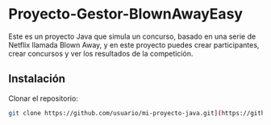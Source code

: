 # Proyecto-Gestor-BlownAwayEasy

Este es un proyecto Java que simula un concurso, basado en una serie de Netflix llamada Blown Away, y en este proyecto puedes crear participantes, crear concursos y ver los resultados de la competición.

## Instalación

Clonar el repositorio:

```bash
git clone https://github.com/usuario/mi-proyecto-java.git](https://github.com/maariadomiingo/Proyecto-Gestor-BlownAwayEasy.git
